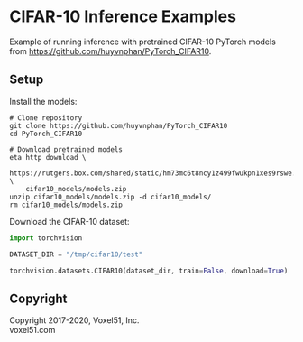 # CIFAR-10 Inference Examples

Example of running inference with pretrained CIFAR-10 PyTorch models from
https://github.com/huyvnphan/PyTorch_CIFAR10.

## Setup

Install the models:

```shell
# Clone repository
git clone https://github.com/huyvnphan/PyTorch_CIFAR10
cd PyTorch_CIFAR10

# Download pretrained models
eta http download \
    https://rutgers.box.com/shared/static/hm73mc6t8ncy1z499fwukpn1xes9rswe.zip \
    cifar10_models/models.zip
unzip cifar10_models/models.zip -d cifar10_models/
rm cifar10_models/models.zip
```

Download the CIFAR-10 dataset:

```py
import torchvision

DATASET_DIR = "/tmp/cifar10/test"

torchvision.datasets.CIFAR10(dataset_dir, train=False, download=True)
```

## Copyright

Copyright 2017-2020, Voxel51, Inc.<br> voxel51.com
